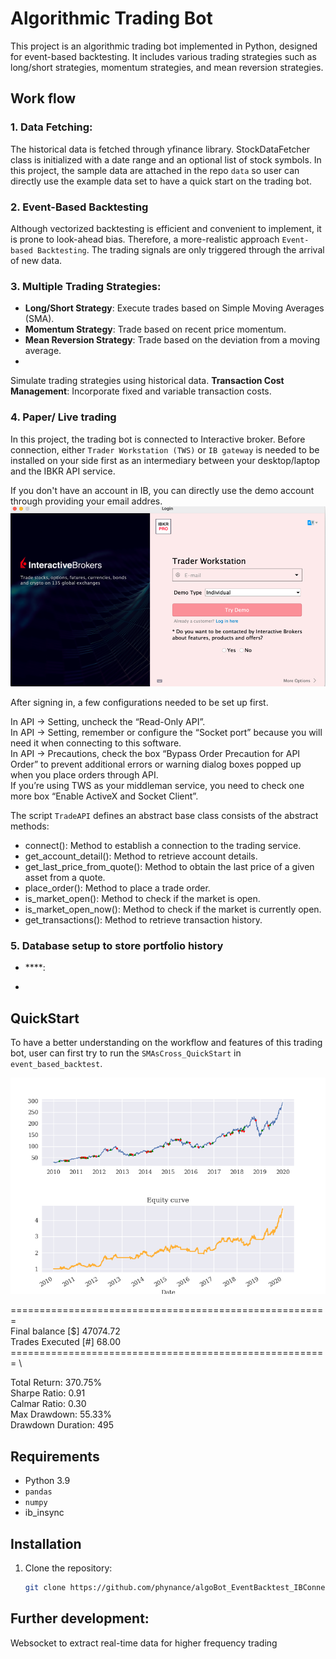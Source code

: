 # Algorithmic Trading Bot

This project is an algorithmic trading bot implemented in Python, designed for event-based backtesting. It includes various trading strategies such as long/short strategies, momentum strategies, and mean reversion strategies.

## Work flow 
### 1. Data Fetching:

The historical data is fetched through yfinance library. StockDataFetcher class is initialized with a date range and an optional list of stock symbols. 
In this project, the sample data are attached in the repo `data` so user can directly use the example data set to have a quick start on the trading bot.

### 2. Event-Based Backtesting 

Although vectorized backtesting is efficient and convenient to implement, it is prone to look-ahead bias. Therefore, a more-realistic approach `Event-based Backtesting`. 
The trading signals are only triggered through the arrival of new data.


### 3. Multiple Trading Strategies:
  - **Long/Short Strategy**: Execute trades based on Simple Moving Averages (SMA).
  - **Momentum Strategy**: Trade based on recent price momentum.
  - **Mean Reversion Strategy**: Trade based on the deviation from a moving average.
  - 
Simulate trading strategies using historical data.
**Transaction Cost Management**: Incorporate fixed and variable transaction costs.

### 4. Paper/ Live trading
In this project, the trading bot is connected to Interactive broker. Before connection, either `Trader Workstation (TWS)`
or `IB gateway` is needed to be installed on your side first as an intermediary between your desktop/laptop and the IBKR API service.

If you don't have an account in IB, you can directly use the demo account through providing your email addres.
![img.png](IBDemo.png)

After signing in, a few configurations needed to be set up first.

In API -> Setting, uncheck the “Read-Only API”.\
In API -> Setting, remember or configure the “Socket port” because you will need it when connecting to this software.\
In API -> Precautions, check the box “Bypass Order Precaution for API Order” to prevent additional errors or warning dialog boxes popped up when you place orders through API.\
If you’re using TWS as your middleman service, you need to check one more box “Enable ActiveX and Socket Client”.

The script `TradeAPI` defines an abstract base class consists of the abstract methods:
- connect(): Method to establish a connection to the trading service.
- get_account_detail(): Method to retrieve account details.
- get_last_price_from_quote(): Method to obtain the last price of a given asset from a quote.
- place_order(): Method to place a trade order.
- is_market_open(): Method to check if the market is open.
- is_market_open_now(): Method to check if the market is currently open.
- get_transactions(): Method to retrieve transaction history.

### 5. Database setup to store portfolio history

- ****: 

- 


## QuickStart
To have a better understanding on the workflow and features of this trading bot, user can first try to run the `SMAsCross_QuickStart` in `event_based_backtest`.

![Signals_EquityCurve.png](Signals_EquityCurve.png)

======================================================= \
Final balance   [\$] 47074.72 \
Trades Executed [\#] 68.00\
======================================================= \

Total Return: 370.75% \
Sharpe Ratio: 0.91 \
Calmar Ratio: 0.30 \
Max Drawdown: 55.33% \
Drawdown Duration: 495

## Requirements

- Python 3.9
- `pandas`
- `numpy`
- ib_insync

## Installation

1. Clone the repository:
   ```bash
   git clone https://github.com/phynance/algoBot_EventBacktest_IBConnect_SQLlite.git


## Further development:
Websocket to extract real-time data for higher frequency trading